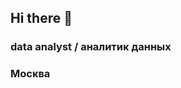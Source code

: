## Hi there 👋
<h3> data analyst / аналитик данных </h3>
<h3> Москва </h3>


<!--
**vvyavorskaya/vvyavorskaya** is a ✨ _special_ ✨ repository because its `README.md` (this file) appears on your GitHub profile.

Ключевые навыки: SQL, PostgreSQL, Python, Tableau, MS Excel, MS PowerPoint, Jupyter Notebook

